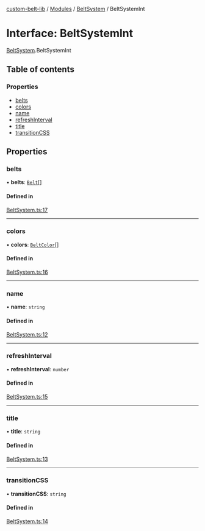 [custom-belt-lib](../README.md) / [Modules](../modules.md) / [BeltSystem](../modules/BeltSystem.md) / BeltSystemInt

# Interface: BeltSystemInt

[BeltSystem](../modules/BeltSystem.md).BeltSystemInt

## Table of contents

### Properties

- [belts](BeltSystem.BeltSystemInt.md#belts)
- [colors](BeltSystem.BeltSystemInt.md#colors)
- [name](BeltSystem.BeltSystemInt.md#name)
- [refreshInterval](BeltSystem.BeltSystemInt.md#refreshinterval)
- [title](BeltSystem.BeltSystemInt.md#title)
- [transitionCSS](BeltSystem.BeltSystemInt.md#transitioncss)

## Properties

### belts

• **belts**: [`Belt`](Belt.Belt.md)[]

#### Defined in

[BeltSystem.ts:17](https://github.com/jeffholst/custom-belt/blob/56a3584/packages/custom-belt-lib/src/BeltSystem.ts#L17)

___

### colors

• **colors**: [`BeltColor`](Belt.BeltColor.md)[]

#### Defined in

[BeltSystem.ts:16](https://github.com/jeffholst/custom-belt/blob/56a3584/packages/custom-belt-lib/src/BeltSystem.ts#L16)

___

### name

• **name**: `string`

#### Defined in

[BeltSystem.ts:12](https://github.com/jeffholst/custom-belt/blob/56a3584/packages/custom-belt-lib/src/BeltSystem.ts#L12)

___

### refreshInterval

• **refreshInterval**: `number`

#### Defined in

[BeltSystem.ts:15](https://github.com/jeffholst/custom-belt/blob/56a3584/packages/custom-belt-lib/src/BeltSystem.ts#L15)

___

### title

• **title**: `string`

#### Defined in

[BeltSystem.ts:13](https://github.com/jeffholst/custom-belt/blob/56a3584/packages/custom-belt-lib/src/BeltSystem.ts#L13)

___

### transitionCSS

• **transitionCSS**: `string`

#### Defined in

[BeltSystem.ts:14](https://github.com/jeffholst/custom-belt/blob/56a3584/packages/custom-belt-lib/src/BeltSystem.ts#L14)
